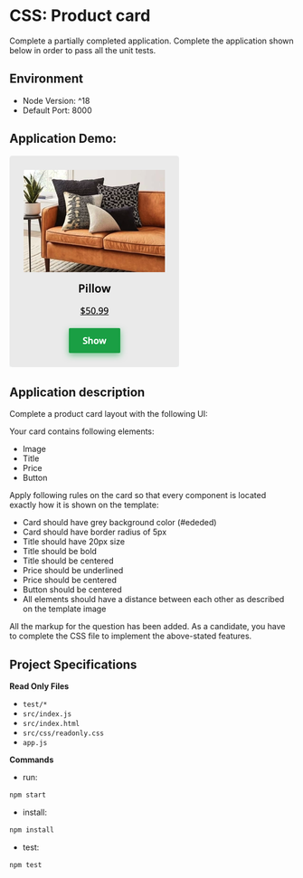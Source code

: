 # CSS: Product card
Complete a partially completed application. Complete the application shown below in order to pass all the unit tests.

## Environment 

- Node Version: ^18
- Default Port: 8000

## Application Demo:
![](./template.png)

## Application description

Complete a product card layout with the following UI:

Your card contains following elements:
* Image
* Title
* Price
* Button

Apply following rules on the card so that every component is located exactly how it is shown on the template:
* Card should have grey background color (#ededed)
* Card should have border radius of 5px
* Title should have 20px size
* Title should be bold
* Title should be centered
* Price should be underlined
* Price should be centered
* Button should be centered
* All elements should have a distance between each other as described on the template image

All the markup for the question has been added. As a candidate, you have to complete the CSS file to implement the above-stated features.

## Project Specifications

**Read Only Files**
- `test/*`
- `src/index.js`
- `src/index.html`
- `src/css/readonly.css`
- `app.js`

**Commands**
- run: 
```bash
npm start
```
- install: 
```bash
npm install
```
- test: 
```bash
npm test
```
